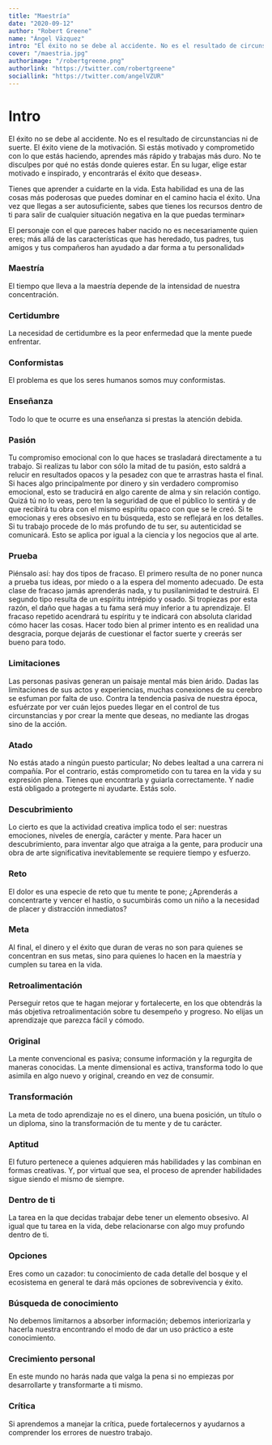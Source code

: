 ```yaml
---
title: "Maestría"
date: "2020-09-12"
author: "Robert Greene"
name: "Ángel Vāzquez"
intro: "El éxito no se debe al accidente. No es el resultado de circunstancias ni de suerte. El éxito viene de la motivación."
cover: "/maestria.jpg"
authorimage: "/robertgreene.png"
authorlink: "https://twitter.com/robertgreene"
sociallink: "https://twitter.com/angelVZUR"
---
```


# Intro

El éxito no se debe al accidente. No es el resultado de circunstancias ni de suerte. El éxito viene de la motivación. Si estás motivado y comprometido con lo que estás haciendo, aprendes más rápido y trabajas más duro. No te disculpes por qué no estás donde quieres estar. En su lugar, elige estar motivado e inspirado, y encontrarás el éxito que deseas».

Tienes que aprender a cuidarte en la vida. Esta habilidad es una de las cosas más poderosas que puedes dominar en el camino hacia el éxito. Una vez que llegas a ser autosuficiente, sabes que tienes los recursos dentro de ti para salir de cualquier situación negativa en la que puedas terminar»

El personaje con el que pareces haber nacido no es necesariamente quien eres; más allá de las características que has heredado, tus padres, tus amigos y tus compañeros han ayudado a dar forma a tu personalidad»

### Maestría

El tiempo que lleva a la maestría depende de la intensidad de nuestra concentración.

### Certidumbre

La necesidad de certidumbre es la peor enfermedad que la mente puede enfrentar.

### Conformistas

El problema es que los seres humanos somos muy conformistas.

### Enseñanza

Todo lo que te ocurre es una enseñanza si prestas la atención debida.

### Pasión

Tu compromiso emocional con lo que haces se trasladará directamente a tu trabajo. Si realizas tu labor con sólo la mitad de tu pasión, esto saldrá a relucir en resultados opacos y la pesadez con que te arrastras hasta el final. Si haces algo principalmente por dinero y sin verdadero compromiso emocional, esto se traducirá en algo carente de alma y sin relación contigo. Quizá tú no lo veas, pero ten la seguridad de que el público lo sentirá y de que recibirá tu obra con el mismo espíritu opaco con que se le creó. Si te emocionas y eres obsesivo en tu búsqueda, esto se reflejará en los detalles. Si tu trabajo procede de lo más profundo de tu ser, su autenticidad se comunicará. Esto se aplica por igual a la ciencia y los negocios que al arte.

### Prueba

Piénsalo así: hay dos tipos de fracaso. El primero resulta de no poner nunca a prueba tus ideas, por miedo o a la espera del momento adecuado. De esta clase de fracaso jamás aprenderás nada, y tu pusilanimidad te destruirá. El segundo tipo resulta de un espíritu intrépido y osado. Si tropiezas por esta razón, el daño que hagas a tu fama será muy inferior a tu aprendizaje. El fracaso repetido acendrará tu espíritu y te indicará con absoluta claridad cómo hacer las cosas. Hacer todo bien al primer intento es en realidad una desgracia, porque dejarás de cuestionar el factor suerte y creerás ser bueno para todo.

### Limitaciones

Las personas pasivas generan un paisaje mental más bien árido. Dadas las limitaciones de sus actos y experiencias, muchas conexiones de su cerebro se esfuman por falta de uso. Contra la tendencia pasiva de nuestra época, esfuérzate por ver cuán lejos puedes llegar en el control de tus circunstancias y por crear la mente que deseas, no mediante las drogas sino de la acción.

### Atado

No estás atado a ningún puesto particular; No debes lealtad a una carrera ni compañía. Por el contrario, estás comprometido con tu tarea en la vida y su expresión plena. Tienes que encontrarla y guiarla correctamente. Y nadie está obligado a protegerte ni ayudarte. Estás solo.

### Descubrimiento

Lo cierto es que la actividad creativa implica todo el ser: nuestras emociones, niveles de energía, carácter y mente. Para hacer un descubrimiento, para inventar algo que atraiga a la gente, para producir una obra de arte significativa inevitablemente se requiere tiempo y esfuerzo.

### Reto

El dolor es una especie de reto que tu mente te pone; ¿Aprenderás a concentrarte y vencer el hastío, o sucumbirás como un niño a la necesidad de placer y distracción inmediatos?

### Meta

Al final, el dinero y el éxito que duran de veras no son para quienes se concentran en sus metas, sino para quienes lo hacen en la maestría y cumplen su tarea en la vida.

### Retroalimentación

Perseguir retos que te hagan mejorar y fortalecerte, en los que obtendrás la más objetiva retroalimentación sobre tu desempeño y progreso. No elijas un aprendizaje que parezca fácil y cómodo.

### Original

La mente convencional es pasiva; consume información y la regurgita de maneras conocidas. La mente dimensional es activa, transforma todo lo que asimila en algo nuevo y original, creando en vez de consumir.

### Transformación

La meta de todo aprendizaje no es el dinero, una buena posición, un título o un diploma, sino la transformación de tu mente y de tu carácter.

### Aptitud

El futuro pertenece a quienes adquieren más habilidades y las combinan en formas creativas. Y, por virtual que sea, el proceso de aprender habilidades sigue siendo el mismo de siempre.

### Dentro de ti

La tarea en la que decidas trabajar debe tener un elemento obsesivo. Al igual que tu tarea en la vida, debe relacionarse con algo muy profundo dentro de ti.

### Opciones

Eres como un cazador: tu conocimiento de cada detalle del bosque y el ecosistema en general te dará más opciones de sobrevivencia y éxito.

### Búsqueda de conocimiento

No debemos limitarnos a absorber información; debemos interiorizarla y hacerla nuestra encontrando el modo de dar un uso práctico a este conocimiento.

### Crecimiento personal

En este mundo no harás nada que valga la pena si no empiezas por desarrollarte y transformarte a ti mismo.

### Crítica

Si aprendemos a manejar la crítica, puede fortalecernos y ayudarnos a comprender los errores de nuestro trabajo.
